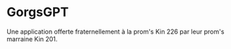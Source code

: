 # GorgsGPT
Une application offerte fraternellement à la prom's Kin 226 par leur prom's marraine Kin 201.

